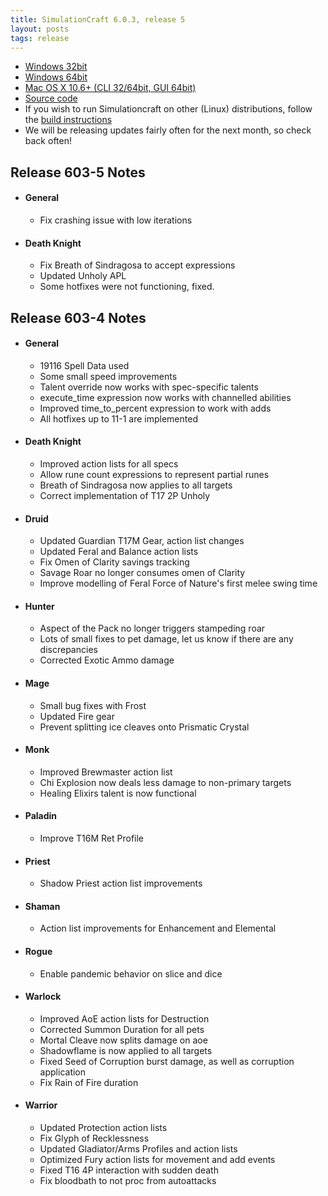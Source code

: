 ```yaml
---
title: SimulationCraft 6.0.3, release 5
layout: posts
tags: release
---
```

* [Windows 32bit](http://downloads.simulationcraft.org/simc-603-5-win32-11-02-9c83806.zip)
* [Windows 64bit](http://downloads.simulationcraft.org/simc-603-5-win64-11-02-9c83806.zip)
* [Mac OS X 10.6+ (CLI 32/64bit, GUI 64bit)](http://downloads.simulationcraft.org/simc-603-5-osx-x86.dmg)
* [Source code](http://downloads.simulationcraft.org/simc-603-5-source.zip)
* If you wish to run Simulationcraft on other (Linux) distributions, follow the [build instructions](http://code.google.com/p/simulationcraft/wiki/HowToBuild)
* We will be releasing updates fairly often for the next month, so check back often!
## Release 603-5 Notes
* #### General
  * Fix crashing issue with low iterations
* #### Death Knight
  * Fix Breath of Sindragosa to accept expressions
  * Updated Unholy APL
  * Some hotfixes were not functioning, fixed.
## Release 603-4 Notes
* #### General
  * 19116 Spell Data used
  * Some small speed improvements
  * Talent override now works with spec-specific talents
  * execute_time expression now works with channelled abilities
  * Improved time_to_percent expression to work with adds
  * All hotfixes up to 11-1 are implemented
* #### Death Knight
  * Improved action lists for all specs
  * Allow rune count expressions to represent partial runes
  * Breath of Sindragosa now applies to all targets
  * Correct implementation of T17 2P Unholy
* #### Druid
  * Updated Guardian T17M Gear, action list changes
  * Updated Feral and Balance action lists
  * Fix Omen of Clarity savings tracking
  * Savage Roar no longer consumes omen of Clarity
  * Improve modelling of Feral Force of Nature's first melee swing time
* #### Hunter
  * Aspect of the Pack no longer triggers stampeding roar
  * Lots of small fixes to pet damage, let us know if there are any discrepancies
  * Corrected Exotic Ammo damage
* #### Mage
  * Small bug fixes with Frost
  * Updated Fire gear
  * Prevent splitting ice cleaves onto Prismatic Crystal
* #### Monk
  * Improved Brewmaster action list
  * Chi Explosion now deals less damage to non-primary targets
  * Healing Elixirs talent is now functional
* #### Paladin
  * Improve T16M Ret Profile
* #### Priest
  * Shadow Priest action list improvements
* #### Shaman
  * Action list improvements for Enhancement and Elemental
* #### Rogue
  * Enable pandemic behavior on slice and dice
* #### Warlock
  * Improved AoE action lists for Destruction
  * Corrected Summon Duration for all pets
  * Mortal Cleave now splits damage on aoe
  * Shadowflame is now applied to all targets
  * Fixed Seed of Corruption burst damage, as well as corruption application
  * Fix Rain of Fire duration
* #### Warrior
  * Updated Protection action lists
  * Fix Glyph of Recklessness
  * Updated Gladiator/Arms Profiles and action lists
  * Optimized Fury action lists for movement and add events
  * Fixed T16 4P interaction with sudden death
  * Fix bloodbath to not proc from autoattacks
